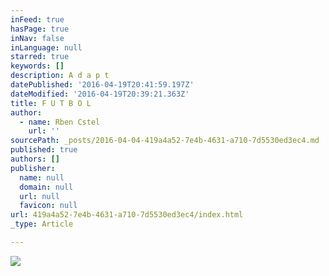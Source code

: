 ```yaml
---
inFeed: true
hasPage: true
inNav: false
inLanguage: null
starred: true
keywords: []
description: A d a p t
datePublished: '2016-04-19T20:41:59.197Z'
dateModified: '2016-04-19T20:39:21.363Z'
title: F U T B O L
author:
  - name: Rben Cstel
    url: ''
sourcePath: _posts/2016-04-04-419a4a52-7e4b-4631-a710-7d5530ed3ec4.md
published: true
authors: []
publisher:
  name: null
  domain: null
  url: null
  favicon: null
url: 419a4a52-7e4b-4631-a710-7d5530ed3ec4/index.html
_type: Article

---
```

![](https://the-grid-user-content.s3-us-west-2.amazonaws.com/d1472e0b-3ef7-4e51-a6a1-314c3530632d.jpg)